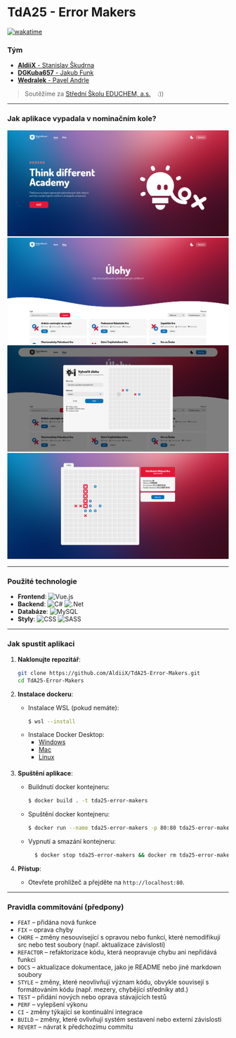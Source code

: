 # TdA25 - Error Makers

[![wakatime](https://wakatime.com/badge/user/1acaf222-1e95-4b63-8353-39b3cbca8bd1/project/0ffc10a6-bb3d-4efa-ae8f-be0ea15d03e0.svg)](https://wakatime.com/badge/user/1acaf222-1e95-4b63-8353-39b3cbca8bd1/project/0ffc10a6-bb3d-4efa-ae8f-be0ea15d03e0)

### Tým
- [**AldiiX** - Stanislav Škudrna](https://stanislavskudrna.cz)
- [**DGKuba657** - Jakub Funk](https://github.com/DGKuba657)
- [**Wedralek** - Pavel Andrle](https://github.com/Wedralda)

> Soutěžíme za [Střední Školu EDUCHEM, a.s.](https://educhem.cz)  &nbsp;&nbsp;&nbsp;:))

---

### Jak aplikace vypadala v nominačním kole?
![s1](/assets/1.png)
![s2](/assets/2.png)
![s3](/assets/3.png)
![s4](/assets/4.png)

---

### Použité technologie
- **Frontend**: ![Vue.js](https://img.shields.io/badge/vuejs-%2335495e.svg?style=for-the-badge&logo=vuedotjs&logoColor=%234FC08D)
- **Backend**: ![C#](https://img.shields.io/badge/c%23-%23239120.svg?style=for-the-badge&logo=c-sharp&logoColor=white) ![.Net](https://img.shields.io/badge/.NET-5C2D91?style=for-the-badge&logo=.net&logoColor=white)
- **Databáze**: ![MySQL](https://img.shields.io/badge/mysql-4479A1.svg?style=for-the-badge&logo=mysql&logoColor=white)
- **Styly**: ![CSS](https://img.shields.io/badge/css3-%231572B6.svg?style=for-the-badge&logo=css3&logoColor=white) ![SASS](https://img.shields.io/badge/SASS-hotpink.svg?style=for-the-badge&logo=SASS&logoColor=white)

---

### Jak spustit aplikaci

1. **Naklonujte repozitář**:
   ```bash
   git clone https://github.com/AldiiX/TdA25-Error-Makers.git
   cd TdA25-Error-Makers
   ```

2. **Instalace dockeru**:
    - Instalace WSL (pokud nemáte):
      ```bash
      $ wsl --install
      ```
    - Instalace Docker Desktop:
        - [Windows](https://docs.docker.com/docker-for-windows/install/)
        - [Mac](https://docs.docker.com/docker-for-mac/install/)
        - [Linux](https://docs.docker.com/engine/install/)
   ####
3. **Spuštění aplikace**:
    - Buildnutí docker kontejneru:
      ```bash
      $ docker build . -t tda25-error-makers
      ```
    - Spuštění docker kontejneru:
      ```bash
      $ docker run --name tda25-error-makers -p 80:80 tda25-error-makers
      ```
    - Vypnutí a smazání kontejneru:
      ```bash
        $ docker stop tda25-error-makers && docker rm tda25-error-makers
      ```

4. **Přístup**:
    - Otevřete prohlížeč a přejděte na `http://localhost:80`.

---

### Pravidla commitování (předpony)
- `FEAT` – přidána nová funkce
- `FIX` – oprava chyby
- `CHORE` – změny nesouvisející s opravou nebo funkcí, které nemodifikují src nebo test soubory (např. aktualizace závislostí)
- `REFACTOR` – refaktorizace kódu, která neopravuje chybu ani nepřidává funkci
- `DOCS` – aktualizace dokumentace, jako je README nebo jiné markdown soubory
- `STYLE` – změny, které neovlivňují význam kódu, obvykle souvisejí s formátováním kódu (např. mezery, chybějící středníky atd.)
- `TEST` – přidání nových nebo oprava stávajících testů
- `PERF` – vylepšení výkonu
- `CI` - změny týkající se kontinuální integrace
- `BUILD` – změny, které ovlivňují systém sestavení nebo externí závislosti
- `REVERT` – návrat k předchozímu commitu
